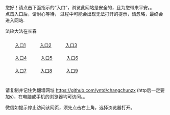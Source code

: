 您好！请点击下面指示的“入口”，浏览此网站是安全的，且为您带来平安。。 <br/>
点击入口后，请耐心等待， 过程中可能会出现无法打开的提示，请忽略，最终会进入网站. </br>

法轮大法在长春<br/>
<div style="padding:10px"><a style="margin:20px" target="_blank" href="https://dylmgsyku5u0s.cloudfront.net/2Qpsp?ftxrj" id="ccLink1" rel="nofollow">入口1</a> <a target="_blank" style="margin:20px" href="https://d2xlhtrtoig23c.cloudfront.net/2Qpsp?rudpxce" id="ccLink2" rel="nofollow">入口2</a> <a style="margin:20px" target="_blank" href="https://d3qytyp6hzfuln.cloudfront.net/2Qpsp?xvqcsq" id="ccLink3" rel="nofollow">入口3</a></div>

<div style="padding:10px" ><a style="margin:20px" target="_blank" href="https://dylmgsyku5u0s.cloudfront.net/2Qpsp?ftxrj" id="ccLink4" rel="nofollow">入口4</a> <a style="margin:20px" href="https://d2xlhtrtoig23c.cloudfront.net/2Qpsp?rudpxce" target="_blank" id="ccLink5" rel="nofollow">入口5</a> <a style="margin:20px" href="https://d3qytyp6hzfuln.cloudfront.net/2Qpsp?xvqcsq" target="_blank" id="ccLink6" rel="nofollow">入口6</a></div>

<div style="padding:10px"><a style="margin:20px" target="_blank" href="https://dylmgsyku5u0s.cloudfront.net/2Qpsp?ftxrj" id="ccLink7" rel="nofollow">入口7</a> <a style="margin:20px" href="https://d2xlhtrtoig23c.cloudfront.net/2Qpsp?rudpxce" target="_blank" id="ccLink8" rel="nofollow">入口8</a> <a style="margin:20px" target="_blank" href="https://d3qytyp6hzfuln.cloudfront.net/2Qpsp?xvqcsq" id="ccLink9" rel="nofollow">入口9</a></div>

<br/>



请复制并记住免翻墙网址 https://github.com/yntd/changchunzx (http后一定要加s)，在电脑或手机的浏览器均可访问。。<br/>

微信如提示停止访问该网页，须先点击右上角，选择浏览器打开。
